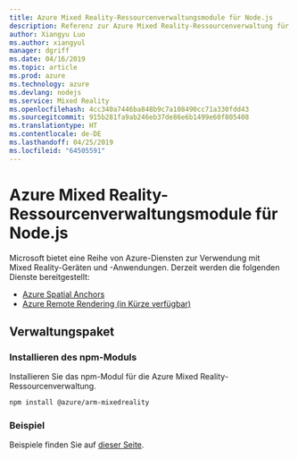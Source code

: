 ```yaml
---
title: Azure Mixed Reality-Ressourcenverwaltungsmodule für Node.js
description: Referenz zur Azure Mixed Reality-Ressourcenverwaltung für Node.js
author: Xiangyu Luo
ms.author: xiangyul
manager: dgriff
ms.date: 04/16/2019
ms.topic: article
ms.prod: azure
ms.technology: azure
ms.devlang: nodejs
ms.service: Mixed Reality
ms.openlocfilehash: 4cc340a7446ba848b9c7a108490cc71a330fdd43
ms.sourcegitcommit: 915b281fa9ab246eb37de86e6b1499e60f805408
ms.translationtype: HT
ms.contentlocale: de-DE
ms.lasthandoff: 04/25/2019
ms.locfileid: "64505591"
---
```

# <a name="azure-mixed-reality-resource-management-modules-for-nodejs"></a>Azure Mixed Reality-Ressourcenverwaltungsmodule für Node.js

Microsoft bietet eine Reihe von Azure-Diensten zur Verwendung mit Mixed Reality-Geräten und -Anwendungen. Derzeit werden die folgenden Dienste bereitgestellt:

* [Azure Spatial Anchors](https://azure.microsoft.com/en-us/services/spatial-anchors/)
* [Azure Remote Rendering (in Kürze verfügbar)](https://azure.microsoft.com/en-us/services/remote-rendering/)

## <a name="management-package"></a>Verwaltungspaket

### <a name="install-the-npm-module"></a>Installieren des npm-Moduls 

Installieren Sie das npm-Modul für die Azure Mixed Reality-Ressourcenverwaltung.

```bash
npm install @azure/arm-mixedreality
```

### <a name="example"></a>Beispiel

Beispiele finden Sie auf [dieser Seite](https://www.npmjs.com/package/@azure/arm-mixedreality).
